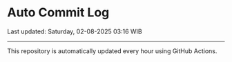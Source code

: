 # Auto Commit Log

Last updated: Saturday, 02-08-2025 03:16 WIB

---

This repository is automatically updated every hour using GitHub Actions.
